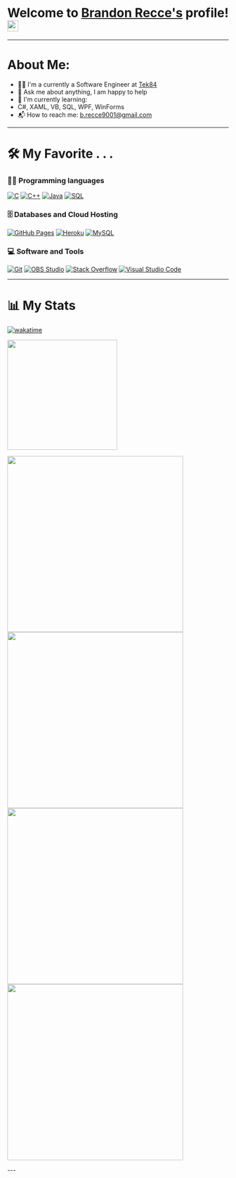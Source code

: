 # Welcome to [Brandon Recce's](https://brandonrecce.com/) profile! <img href="https://www.linkedin.com/in/brandon-recce/"><img align="center" target="_blank" rel="noreferrer noopener" src="https://raw.githubusercontent.com/rahuldkjain/github-profile-readme-generator/master/src/images/icons/Social/linked-in-alt.svg" height="25"></a>

---

# **About Me**:

- 👨‍🎓 I'm a currently a Software Engineer at [Tek84](https://www.tek84.com/)
- 💬 Ask me about anything, I am happy to help
- 🌱 I'm currently learning:
- C#, XAML, VB, SQL, WPF, WinForms
- 📬 How to reach me: [b.recce9001@gmail.com](mailto:b.recce9001@gmail.com)

---

# 🛠️ **My Favorite . . .**

### 👨‍💻 Programming languages

<p>
    <a href="#"><img alt="C" src="https://custom-icon-badges.herokuapp.com/badge/C-03599C.svg?logo=c-in-hexagon&logoColor=white"></a>
    <a href="#"><img alt="C++" src="https://custom-icon-badges.herokuapp.com/badge/C++-9C033A.svg?logo=cpp2&logoColor=white"></a>
    <a href="#"><img alt="Java" src="https://img.shields.io/badge/Java-007396.svg?logo=java&logoColor=white"></a>
    <a href="#"><img alt="SQL" src="https://custom-icon-badges.herokuapp.com/badge/SQL-025E8C.svg?logo=database&logoColor=white"></a>
</p>

### 🗄️ Databases and Cloud Hosting

<p>
    <a href="#"><img alt="GitHub Pages" src="https://img.shields.io/badge/GitHub%20Pages-327FC7.svg?logo=github&logoColor=white"></a>
    <a href="#"><img alt="Heroku" src="https://img.shields.io/badge/Heroku-430098.svg?logo=heroku&logoColor=white"></a>
    <a href="#"><img alt="MySQL" src="https://img.shields.io/badge/MySQL-00f.svg?logo=mysql&logoColor=white"></a>
</p>

### 💻 Software and Tools

<p>
    <a href="#"><img alt="Git" src="https://img.shields.io/badge/Git-F05033.svg?logo=git&logoColor=white"></a>
    <a href="#"><img alt="OBS Studio" src="https://img.shields.io/badge/-OBS%20Studio-302E31?logo=obs-studio&logoColor=white"></a>
    <a href="#"><img alt="Stack Overflow" src="https://img.shields.io/badge/-Stack%20Overflow-FE7A16?logo=stack-overflow&logoColor=white"></a>
    <a href="#"><img alt="Visual Studio Code" src="https://img.shields.io/badge/Visual%20Studio%20Code-0078d7.svg?logo=visual-studio-code&logoColor=white"></a>
</p>

---

# 📊 **My Stats**

[![wakatime](https://wakatime.com/badge/user/018d2326-dace-490d-bc68-87652f2c3ea4.svg)](https://wakatime.com/@018d2326-dace-490d-bc68-87652f2c3ea4) 
<p>
    <a href="https://wakatime.com/@018d2326-dace-490d-bc68-87652f2c3ea4"><img height="250" target="_blank" rel="noreferrer noopener" src="https://wakatime.com/share/@brecce/e6353271-af5d-4ff5-b397-ca57e0198912.svg"></a>
    <p>
        <a href="https://wakatime.com/@018d2326-dace-490d-bc68-87652f2c3ea4"><img width="400" target="_blank" rel="noreferrer noopener" src="https://wakatime.com/share/@brecce/59169221-65bf-4958-93b0-4a10f1070fe4.svg"></a>
        <a href="https://wakatime.com/@018d2326-dace-490d-bc68-87652f2c3ea4"><img width="400" target="_blank" rel="noreferrer noopener" src="https://wakatime.com/share/@brecce/262bc9c6-8760-4416-af38-04b0f9f10925.svg"></a>
        <a href="https://wakatime.com/@018d2326-dace-490d-bc68-87652f2c3ea4"><img width="400" target="_blank" rel="noreferrer noopener" src="https://wakatime.com/share/@brecce/55347c4a-23c2-4888-9fc7-451cbde8a10d.svg"></a>
        <a href="https://wakatime.com/@018d2326-dace-490d-bc68-87652f2c3ea4"><img width="400" target="_blank" rel="noreferrer noopener" src="https://wakatime.com/share/@brecce/02c59b39-573d-4ced-9a8c-222fd48c145b.svg"></a>
    </p>
</p>
---

